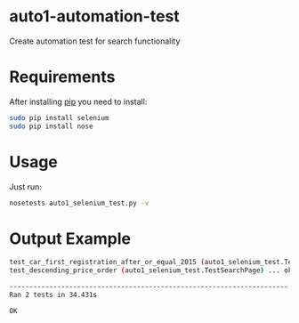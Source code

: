 # auto1-automation-test
Create automation test for search functionality

# Requirements

After installing [pip](https://pip.pypa.io/en/stable/installing/) you need to install:
```bash
sudo pip install selenium
sudo pip install nose
```

# Usage
Just run:

```bash
nosetests auto1_selenium_test.py -v
```

# Output Example

```bash
test_car_first_registration_after_or_equal_2015 (auto1_selenium_test.TestSearchPage) ... ok
test_descending_price_order (auto1_selenium_test.TestSearchPage) ... ok

----------------------------------------------------------------------
Ran 2 tests in 34.431s

OK
```
